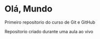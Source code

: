 # Olá, Mundo
 Primeiro repositorio do curso de Git e GitHub

Repositorio criado durante uma aula ao vivo